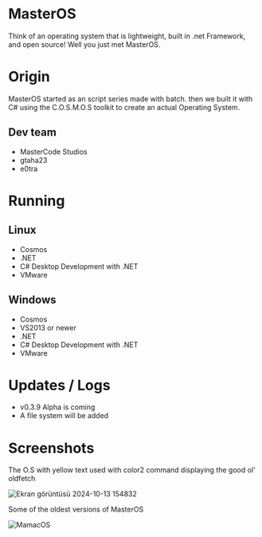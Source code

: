 # MasterOS
Think of an operating system that is lightweight, built in .net Framework, and open source!
Well you just met MasterOS.

# Origin
MasterOS started as an script series made with batch. 
then we built it with C# using the C.O.S.M.O.S toolkit to create an actual Operating System.

## Dev team
- MasterCode Studios
- gtaha23
- e0tra

# Running

## Linux
- Cosmos
- .NET
- C# Desktop Development with .NET
- VMware

## Windows
- Cosmos
- VS2013 or newer
- .NET
- C# Desktop Development with .NET
- VMware

# Updates / Logs
- v0.3.9 Alpha is coming
- A file system will be added

# Screenshots

The O.S with yellow text used with color2 command displaying the good ol' oldfetch

![Ekran görüntüsü 2024-10-13 154832](https://github.com/user-attachments/assets/effdeae7-bbf2-4dc8-8cd4-cad178bade48)

Some of the oldest versions of MasterOS

![MamacOS](https://github.com/user-attachments/assets/9335a661-83f5-40f3-8af7-0a1e05bd21bc)
